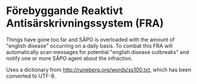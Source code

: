 # Förebyggande Reaktivt Antisärskrivningssystem (FRA)

Things have gone too far and SÄPO is overloaded with the amount of "english
disease" occurring on a daily basis. To combat this FRA will automatically scan
messages for potential "english disease outbreaks" and notify one or more SÄPO
agent about the infraction.

Uses a dictionary from http://runeberg.org/words/ss100.txt, which has been
converted to UTF-8.
